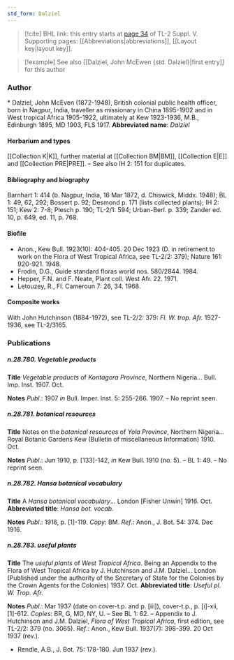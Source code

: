 ```yaml
---
std_form: Dalziel
---
```


> [!cite] BHL link: this entry starts at [page 34](https://www.biodiversitylibrary.org/page/33259080) of TL-2 Suppl. V.
> Supporting pages: [[Abbreviations|abbreviations]], [[Layout key|layout key]].

> [!example] See also [[Dalziel, John McEwen {std. Dalziel}|first entry]] for this author

### Author

\* Dalziel, John McEven (1872-1948), British colonial public health officer, born in Nagpur, India, traveller as missionary in China 1895-1902 and in West tropical Africa 1905-1922, ultimately at Kew 1923-1936, M.B., Edinburgh 1895, MD 1903, FLS 1917. 
**Abbreviated name**: *Dalziel*

#### Herbarium and types

[[Collection K|K]], further material at [[Collection BM|BM]], [[Collection E|E]] and [[Collection PRE|PRE]]. – See also IH 2: 151 for duplicates.

#### Bibliography and biography

Barnhart 1: 414 (b. Nagpur, India, 16 Mar 1872, d. Chiswick, Middx. 1948); BL 1: 49, 62, 292; Bossert p. 92; Desmond p. 171 (lists collected plants); IH 2: 151; Kew 2: 7-8; Plesch p. 190; TL-2/1: 594; Urban-Berl. p. 339; Zander ed. 10, p. 649, ed. 11, p. 768.

#### Biofile

- Anon., Kew Bull. 1923(10): 404-405. 20 Dec 1923 (D. in retirement to work on the Flora of West Tropical Africa, see TL-2/2: 379); Nature 161: 920-921. 1948.
- Frodin, D.G., Guide standard floras world nos. 580/2844. 1984.
- Hepper, F.N. and F. Neate, Plant coll. West Afr. 22. 1971.
- Letouzey, R., Fl. Cameroun 7: 26, 34. 1968.

#### Composite works

With John Hutchinson (1884-1972), see TL-2/2: 379: *Fl. W. trop. Afr.* 1927-1936, see TL-2/3165.

### Publications

##### n.28.780. Vegetable products

**Title**
*Vegetable products* of *Kontagora Province*, Northern Nigeria... Bull. Imp. Inst. 1907. Oct.

**Notes**
*Publ*.: 1907 *in* Bull. Imper. Inst. 5: 255-266. 1907. – No reprint seen.

##### n.28.781. botanical resources

**Title**
Notes on the *botanical resources* of *Yola Province*, Northern Nigeria... Royal Botanic Gardens Kew (Bulletin of miscellaneous Information) 1910. Oct.

**Notes**
*Publ*.: Jun 1910, p. \[133\]-142, *in* Kew Bull. 1910 (no. 5). – BL 1: 49. – No reprint seen.

##### n.28.782. Hansa botanical vocabulary

**Title**
A *Hansa botanical vocabulary*... London \[Fisher Unwin\] 1916. Oct.
**Abbreviated title**: *Hansa bot. vocab.*

**Notes**
*Publ*.: 1916, p. \[1\]-119. *Copy*: BM.
*Ref*.: Anon., J. Bot. 54: 374. Dec 1916.

##### n.28.783. useful plants

**Title**
The *useful plants* of *West Tropical Africa*. Being an Appendix to the Flora of West Tropical Africa by J. Hutchinson and J.M. Dalziel... London (Published under the authority of the Secretary of State for the Colonies by the Crown Agents for the Colonies) 1937. Oct.
**Abbreviated title**: *Useful pl. W. Trop. Afr.*

**Notes**
*Publ*.: Mar 1937 (date on cover-t.p. and p. \[iii\]), cover-t.p., p. \[i\]-xii, \[1\]-612. *Copies*: BR, G, MO, NY, U. – See BL 1: 62. – Appendix to J. Hutchinson and J.M. Dalziel, *Flora of West Tropical Africa*, first edition, see TL-2/2: 379 (no. 3065).
*Ref*.: Anon., Kew Bull. 1937(7): 398-399. 20 Oct 1937 (rev.).
- Rendle, A.B., J. Bot. 75: 178-180. Jun 1937 (rev.).

